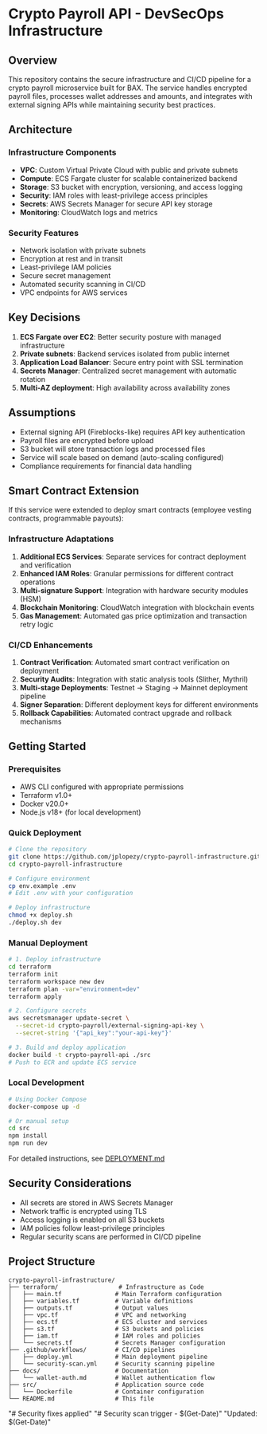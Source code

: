 # Crypto Payroll API - DevSecOps Infrastructure

## Overview

This repository contains the secure infrastructure and CI/CD pipeline for a crypto payroll microservice built for BAX. The service handles encrypted payroll files, processes wallet addresses and amounts, and integrates with external signing APIs while maintaining security best practices.

## Architecture

### Infrastructure Components

- **VPC**: Custom Virtual Private Cloud with public and private subnets
- **Compute**: ECS Fargate cluster for scalable containerized backend
- **Storage**: S3 bucket with encryption, versioning, and access logging
- **Security**: IAM roles with least-privilege access principles
- **Secrets**: AWS Secrets Manager for secure API key storage
- **Monitoring**: CloudWatch logs and metrics

### Security Features

- Network isolation with private subnets
- Encryption at rest and in transit
- Least-privilege IAM policies
- Secure secret management
- Automated security scanning in CI/CD
- VPC endpoints for AWS services

## Key Decisions

1. **ECS Fargate over EC2**: Better security posture with managed infrastructure
2. **Private subnets**: Backend services isolated from public internet
3. **Application Load Balancer**: Secure entry point with SSL termination
4. **Secrets Manager**: Centralized secret management with automatic rotation
5. **Multi-AZ deployment**: High availability across availability zones

## Assumptions

- External signing API (Fireblocks-like) requires API key authentication
- Payroll files are encrypted before upload
- S3 bucket will store transaction logs and processed files
- Service will scale based on demand (auto-scaling configured)
- Compliance requirements for financial data handling

## Smart Contract Extension

If this service were extended to deploy smart contracts (employee vesting contracts, programmable payouts):

### Infrastructure Adaptations

1. **Additional ECS Services**: Separate services for contract deployment and verification
2. **Enhanced IAM Roles**: Granular permissions for different contract operations
3. **Multi-signature Support**: Integration with hardware security modules (HSM)
4. **Blockchain Monitoring**: CloudWatch integration with blockchain events
5. **Gas Management**: Automated gas price optimization and transaction retry logic

### CI/CD Enhancements

1. **Contract Verification**: Automated smart contract verification on deployment
2. **Security Audits**: Integration with static analysis tools (Slither, Mythril)
3. **Multi-stage Deployments**: Testnet → Staging → Mainnet deployment pipeline
4. **Signer Separation**: Different deployment keys for different environments
5. **Rollback Capabilities**: Automated contract upgrade and rollback mechanisms

## Getting Started

### Prerequisites
- AWS CLI configured with appropriate permissions
- Terraform v1.0+
- Docker v20.0+
- Node.js v18+ (for local development)

### Quick Deployment
```bash
# Clone the repository
git clone https://github.com/jplopezy/crypto-payroll-infrastructure.git
cd crypto-payroll-infrastructure

# Configure environment
cp env.example .env
# Edit .env with your configuration

# Deploy infrastructure
chmod +x deploy.sh
./deploy.sh dev
```

### Manual Deployment
```bash
# 1. Deploy infrastructure
cd terraform
terraform init
terraform workspace new dev
terraform plan -var="environment=dev"
terraform apply

# 2. Configure secrets
aws secretsmanager update-secret \
  --secret-id crypto-payroll/external-signing-api-key \
  --secret-string '{"api_key":"your-api-key"}'

# 3. Build and deploy application
docker build -t crypto-payroll-api ./src
# Push to ECR and update ECS service
```

### Local Development
```bash
# Using Docker Compose
docker-compose up -d

# Or manual setup
cd src
npm install
npm run dev
```

For detailed instructions, see [DEPLOYMENT.md](DEPLOYMENT.md)

## Security Considerations

- All secrets are stored in AWS Secrets Manager
- Network traffic is encrypted using TLS
- Access logging is enabled on all S3 buckets
- IAM policies follow least-privilege principles
- Regular security scans are performed in CI/CD pipeline

## Project Structure

```
crypto-payroll-infrastructure/
├── terraform/                 # Infrastructure as Code
│   ├── main.tf               # Main Terraform configuration
│   ├── variables.tf          # Variable definitions
│   ├── outputs.tf            # Output values
│   ├── vpc.tf                # VPC and networking
│   ├── ecs.tf                # ECS cluster and services
│   ├── s3.tf                 # S3 buckets and policies
│   ├── iam.tf                # IAM roles and policies
│   └── secrets.tf            # Secrets Manager configuration
├── .github/workflows/        # CI/CD pipelines
│   ├── deploy.yml            # Main deployment pipeline
│   └── security-scan.yml     # Security scanning pipeline
├── docs/                     # Documentation
│   └── wallet-auth.md        # Wallet authentication flow
├── src/                      # Application source code
│   └── Dockerfile            # Container configuration
└── README.md                 # This file
```
"# Security fixes applied" 
"# Security scan trigger - $(Get-Date)" 
"Updated: $(Get-Date)"  
